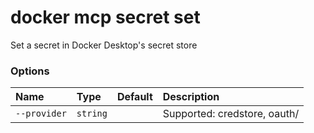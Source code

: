 # docker mcp secret set

<!---MARKER_GEN_START-->
Set a secret in Docker Desktop's secret store

### Options

| Name         | Type     | Default | Description                            |
|:-------------|:---------|:--------|:---------------------------------------|
| `--provider` | `string` |         | Supported: credstore, oauth/<provider> |


<!---MARKER_GEN_END-->

